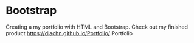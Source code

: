 # Bootstrap
Creating a my portfolio with HTML and Bootstrap. 
Check out my finished product https://diachn.github.io/Portfolio/
Portfolio
